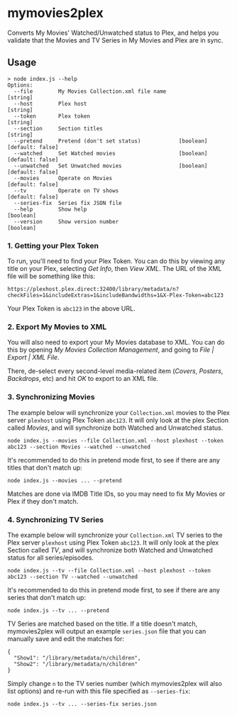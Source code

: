 # mymovies2plex

Converts My Movies' Watched/Unwatched status to Plex, and helps you validate
that the Movies and TV Series in My Movies and Plex are in sync.

## Usage

```
> node index.js --help
Options:
  --file        My Movies Collection.xml file name                      [string]
  --host        Plex host                                               [string]
  --token       Plex token                                              [string]
  --section     Section titles                                          [string]
  --pretend     Pretend (don't set status)            [boolean] [default: false]
  --watched     Set Watched movies                    [boolean] [default: false]
  --unwatched   Set Unwatched movies                  [boolean] [default: false]
  --movies      Operate on Movies                               [default: false]
  --tv          Operate on TV shows                             [default: false]
  --series-fix  Series fix JSON file
  --help        Show help                                              [boolean]
  --version     Show version number                                    [boolean]
```

### 1. Getting your Plex Token

To run, you'll need to find your Plex Token.  You can do this by viewing
any title on your Plex, selecting _Get Info_, then _View XML_.  The URL of the
XML file will be something like this:

```
https://plexhost.plex.direct:32400/library/metadata/n?checkFiles=1&includeExtras=1&includeBandwidths=1&X-Plex-Token=abc123
```

Your Plex Token is `abc123` in the above URL.

### 2. Export My Movies to XML

You will also need to export your My Movies database to XML.  You can do this by
opening _My Movies Collection Management_, and going to _File | Export | XML File_.

There, de-select every second-level media-related item (_Covers_, _Posters_, _Backdrops_, etc)
and hit _OK_ to export to an XML file.

### 3. Synchronizing Movies

The example below will synchronize your `Collection.xml` movies to the Plex server
`plexhost` using Plex Token `abc123`.  It will only look at the plex Section called
_Movies_, and will synchronize both Watched and Unwatched status.

```
node index.js --movies --file Collection.xml --host plexhost --token abc123 --section Movies --watched --unwatched
```

It's recommended to do this in pretend mode first, to see if there are any titles
that don't match up:

```
node index.js --movies ... --pretend
```

Matches are done via IMDB Title IDs, so you may need to fix My Movies or Plex
if they don't match.

### 4. Synchronizing TV Series

The example below will synchronize your `Collection.xml` TV series to the Plex server
`plexhost` using Plex Token `abc123`.  It will only look at the plex Section called
_TV_, and will synchronize both Watched and Unwatched status for all series/episodes.

```
node index.js --tv --file Collection.xml --host plexhost --token abc123 --section TV --watched --unwatched
```

It's recommended to do this in pretend mode first, to see if there are any series
that don't match up:

```
node index.js --tv ... --pretend
```

TV Series are matched based on the title.  If a title doesn't match, mymovies2plex
will output an example `series.json` file that you can manually save and
edit the matches for:

```
{
  "Show1": "/library/metadata/n/children",
  "Show2": "/library/metadata/n/children"
}
```

Simply change `n` to the TV series number (which mymovies2plex will also list options)
and re-run with this file specified as `--series-fix`:

```
node index.js --tv ... --series-fix series.json
```
